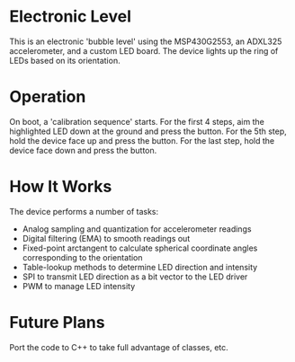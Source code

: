 # Electronic Level
This is an electronic 'bubble level' using the MSP430G2553, an ADXL325 accelerometer, and a custom LED board. The device lights up the ring of LEDs based on its orientation.

# Operation
On boot, a 'calibration sequence' starts. For the first 4 steps, aim the highlighted LED down at the ground and press the button. For the 5th step, hold the device face up and press the button. For the last step, hold the device face down and press the button.

# How It Works
The device performs a number of tasks:
- Analog sampling and quantization for accelerometer readings
- Digital filtering (EMA) to smooth readings out
- Fixed-point arctangent to calculate spherical coordinate angles corresponding to the orientation
- Table-lookup methods to determine LED direction and intensity
- SPI to transmit LED direction as a bit vector to the LED driver
- PWM to manage LED intensity

# Future Plans
Port the code to C++ to take full advantage of classes, etc. 